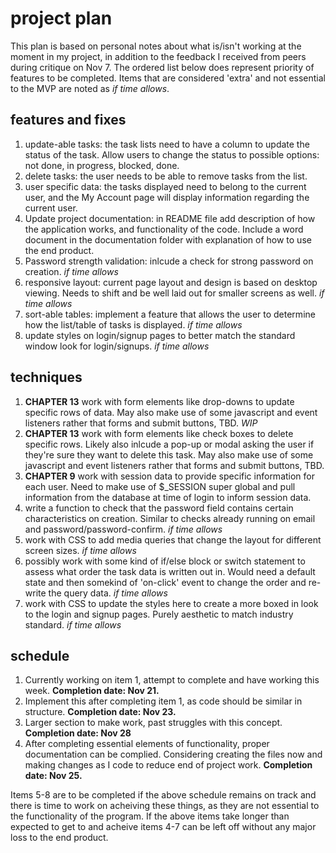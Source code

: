 # project plan

This plan is based on personal notes about what is/isn't working at the moment in my project, in addition to the feedback I received from peers during critique on Nov 7. The ordered list below does represent priority of features to be completed. Items that are considered 'extra' and not essential to the MVP are noted as *if time allows*.

## features and fixes

1. update-able tasks: the task lists need to have a column to update the status of the task. Allow users to change the status to possible options: not done, in progress, blocked, done.
2. delete tasks: the user needs to be able to remove tasks from the list.
3. user specific data: the tasks displayed need to belong to the current user, and the My Account page will display information regarding the current user.
4. Update project documentation: in README file add description of how the application works, and functionality of the code. Include a word document in the documentation folder with explanation of how to use the end product.
5. Password strength validation: inlcude a check for strong password on creation. *if time allows*
6. responsive layout: current page layout and design is based on desktop viewing. Needs to shift and be well laid out for smaller screens as well. *if time allows*
7. sort-able tables: implement a feature that allows the user to determine how the list/table of tasks is displayed. *if time allows*
8. update styles on login/signup pages to better match the standard window look for login/signups. *if time allows*

## techniques

1. **CHAPTER 13** work with form elements like drop-downs to update specific rows of data. May also make use of some javascript and event listeners rather that forms and submit buttons, TBD. *WIP*
2. **CHAPTER 13** work with form elements like check boxes to delete specific rows. Likely also inlcude a pop-up or modal asking the user if they're sure they want to delete this task. May also make use of some javascript and event listeners rather that forms and submit buttons, TBD.
3. **CHAPTER 9** work with session data to provide specific information for each user. Need to make use of $_SESSION super global and pull information from the database at time of login to inform session data.
5. write a function to check that the password field contains certain characteristics on creation. Similar to checks already running on email and password/password-confirm. *if time allows*
6. work with CSS to add media queries that change the layout for different screen sizes. *if time allows*
7. possibly work with some kind of if/else block or switch statement to assess what order the task data is written out in. Would need a default state and then somekind of 'on-click' event to change the order and re-write the query data. *if time allows*
8. work with CSS to update the styles here to create a more boxed in look to the login and signup pages. Purely aesthetic to match industry standard. *if time allows*

## schedule

1. Currently working on item 1, attempt to complete and have working this week. **Completion date: Nov 21.**
2. Implement this after completing item 1, as code should be similar in structure. **Completion date: Nov 23.**
3. Larger section to make work, past struggles with this concept. **Completion date: Nov 28**
4. After completing essential elements of functionality, proper documentation can be complied. Considering creating the files now and making changes as I code to reduce end of project work. **Completion date: Nov 25.**

Items 5-8 are to be completed if the above schedule remains on track and there is time to work on acheiving these things, as they are not essential to the functionality of the program. If the above items take longer than expected to get to and acheive items 4-7 can be left off without any major loss to the end product.